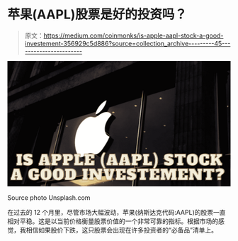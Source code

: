 # 苹果(AAPL)股票是好的投资吗？

> 原文：<https://medium.com/coinmonks/is-apple-aapl-stock-a-good-investement-356929c5d886?source=collection_archive---------45----------------------->

![](img/1dcda3f492d0f6294d1fc068e3c5b290.png)

Source photo Unsplash.com

在过去的 12 个月里，尽管市场大幅波动，苹果(纳斯达克代码:AAPL)的股票一直相对平稳。这是以当前价格衡量股票价值的一个非常可靠的指标。根据市场的感觉，我相信如果股价下跌，这只股票会出现在许多投资者的“必备品”清单上。